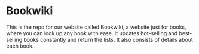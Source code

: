 # Bookwiki
This is the repo for our website called Bookwiki, a website just for books, where you can look up any book with ease. It updates hot-selling and 
best-selling books constantly and return the lists. It also consists of details about each book.
